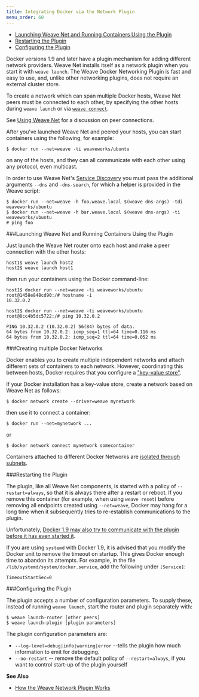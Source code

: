 ```yaml
---
title: Integrating Docker via the Network Plugin
menu_order: 60
---
```


 * [Launching Weave Net and Running Containers Using the Plugin](#launching)
 * [Restarting the Plugin](#restarting)
 * [Configuring the Plugin](#configuring)

Docker versions 1.9 and later have a plugin mechanism for adding
different network providers. Weave Net installs itself as a network
plugin when you start it with `weave launch`. The Weave Docker
Networking Plugin is fast and easy to use, and, unlike other
networking plugins, does not require an external cluster store.

To create a network which can span multiple Docker hosts, Weave Net peers must be connected to each other, by specifying the other hosts during `weave launch` or via
[`weave connect`](/site/using-weave/finding-adding-hosts-dynamically.md).

See [Using Weave Net](/site/using-weave.md#peer-connections) for a discussion on peer connections. 

After you've launched Weave Net and peered your hosts,  you can start containers using the following, for example:

    $ docker run --net=weave -ti weaveworks/ubuntu

on any of the hosts, and they can all communicate with each other
using any protocol, even multicast.

In order to use Weave Net's [Service Discovery](/site/weavedns.md) you
must pass the additional arguments `--dns` and `-dns-search`, for
which a helper is provided in the Weave script:

    $ docker run --net=weave -h foo.weave.local $(weave dns-args) -tdi weaveworks/ubuntu
    $ docker run --net=weave -h bar.weave.local $(weave dns-args) -ti weaveworks/ubuntu
    # ping foo


###<a name="launching"></a>Launching Weave Net and Running Containers Using the Plugin

Just launch the Weave Net router onto each host and make a peer connection with the other hosts:

    host1$ weave launch host2
    host2$ weave launch host1

then run your containers using the Docker command-line:

    host1$ docker run --net=weave -ti weaveworks/ubuntu
    root@1458e848cd90:/# hostname -i
    10.32.0.2

    host2$ docker run --net=weave -ti weaveworks/ubuntu
    root@8cc4b5dc5722:/# ping 10.32.0.2

    PING 10.32.0.2 (10.32.0.2) 56(84) bytes of data.
    64 bytes from 10.32.0.2: icmp_seq=1 ttl=64 time=0.116 ms
    64 bytes from 10.32.0.2: icmp_seq=2 ttl=64 time=0.052 ms


###<a name="multi"></a>Creating multiple Docker Networks

Docker enables you to create multiple independent networks and attach
different sets of containers to each network. However, coordinating
this between hosts, Docker requires that you configure a
["key-value store"](https://docs.docker.com/engine/userguide/networking/get-started-overlay/#step-1-set-up-a-key-value-store).

If your Docker installation has a key-value store, create a network
based on Weave Net as follows:

    $ docker network create --driver=weave mynetwork

then use it to connect a container:

    $ docker run --net=mynetwork ...

or

    $ docker network connect mynetwork somecontainer

Containers attached to different Docker Networks are
[isolated through subnets](https://www.weave.works/docs/net/latest/using-weave/application-isolation/).


###<a name="restarting"></a>Restarting the Plugin

The plugin, like all Weave Net components, is started with a policy of `--restart=always`, so that it is always there after a restart or reboot. If you remove this container (for example, when using `weave reset`) before removing all endpoints created using `--net=weave`, Docker may hang for a long time when it subsequently tries to re-establish communications to the plugin.

Unfortunately, [Docker 1.9 may also try to communicate with the plugin before it has even started it](https://github.com/docker/libnetwork/issues/813).

If you are using `systemd` with Docker 1.9, it is advised that you modify the Docker unit to remove the timeout on startup. This gives Docker enough time to abandon its attempts. For example, in the file `/lib/systemd/system/docker.service`, add the following under `[Service]`:

    TimeoutStartSec=0


###<a name="configuring"></a>Configuring the Plugin

The plugin accepts a number of configuration parameters. To supply
these, instead of running `weave launch`, start the router and plugin
separately with:

    $ weave launch-router [other peers]
    $ weave launch-plugin [plugin parameters]

The plugin configuration parameters are:

 * `--log-level=debug|info|warning|error` --tells the plugin
   how much information to emit for debugging.
 * `--no-restart` -- remove the default policy of `--restart=always`, if
   you want to control start-up of the plugin yourself


**See Also**

 * [How the Weave Network Plugin Works](/site/plugin/plugin-how-it-works.md)
